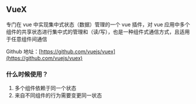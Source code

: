 ## VueX

专门在 vue 中实现集中式状态（数据）管理的一个 vue 插件，对 vue 应用中多个组件的共享状态进行集中式的管理和（读/写），也是一种组件式通信方式，且适用于任意组件间通信

Github 地址：[https://github.com/vuejs/vuex](https://github.com/vuejs/vuex)

### 什么时候使用？

1. 多个组件依赖于同一个状态
2. 来自不同组件的行为需要变更同一状态
